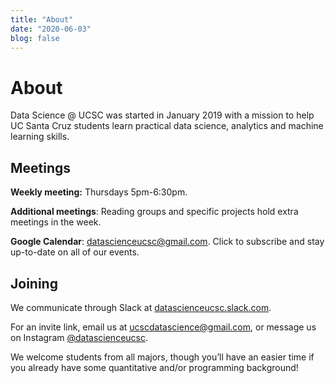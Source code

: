 ```yaml
---
title: "About"
date: "2020-06-03"
blog: false
---
```


# About

Data Science @ UCSC was started in January 2019 with a mission to help 
UC Santa Cruz students learn practical data science, analytics and machine 
learning skills.

<!-- ## Activities

Some of the events we organize:
- Machine learning competitions
- Programming workshops
- Guest lectures
- Socials
- Reading groups -->

## Meetings

**Weekly meeting:** Thursdays 5pm-6:30pm. 

**Additional meetings**: Reading groups and specific projects hold extra meetings in the week.

**Google Calendar**: [datascienceucsc@gmail.com](https://calendar.google.com/calendar/u/5?cid=dWNzY2RhdGFzY2llbmNlQGdtYWlsLmNvbQ). 
Click to subscribe and stay up-to-date on all of our events.

## Joining

We communicate through Slack at [datascienceucsc.slack.com](https://datascienceucsc.slack.com). 

For an invite link, email us at [ucscdatascience@gmail.com](), or message us on Instagram [@datascienceucsc](https://www.instagram.com/datascienceucsc/). 

We welcome students from all majors, though you’ll have an easier time 
if you already have some quantitative and/or programming background!


